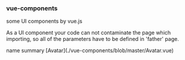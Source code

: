 ### vue-components
some UI components by vue.js 

As a UI component your code can not contaminate the page which importing, so all of the parameters have to be defined in 'father' page.
<tb>
  <td> name </td>
  <td> summary </td>
</tb>
<tb>
  <td> [Avatar](./vue-components/blob/master/Avatar.vue) </td>
  <td>  </td>
</tb>
